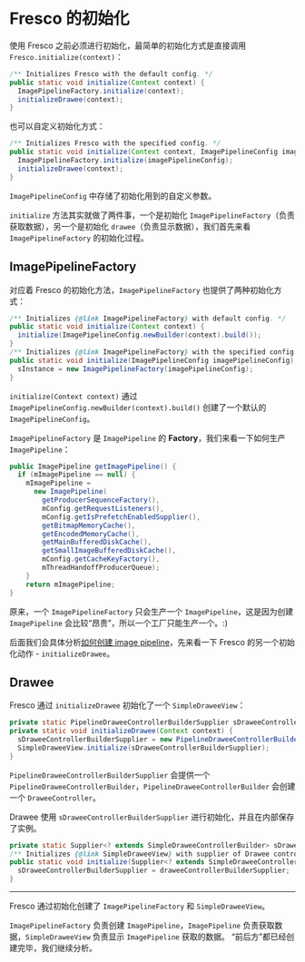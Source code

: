 Fresco 的初始化
===

使用 Fresco 之前必须进行初始化，最简单的初始化方式是直接调用 `Fresco.initialize(context)`：

```java
/** Initializes Fresco with the default config. */
public static void initialize(Context context) {
  ImagePipelineFactory.initialize(context);
  initializeDrawee(context);
}
```

也可以自定义初始化方式：

```java
/** Initializes Fresco with the specified config. */
public static void initialize(Context context, ImagePipelineConfig imagePipelineConfig) {
  ImagePipelineFactory.initialize(imagePipelineConfig);
  initializeDrawee(context);
}
```

`ImagePipelineConfig` 中存储了初始化用到的自定义参数。

`initialize` 方法其实就做了两件事，一个是初始化 `ImagePipelineFactory`（负责获取数据），另一个是初始化 `drawee`（负责显示数据），我们首先来看 `ImagePipelineFactory` 的初始化过程。

ImagePipelineFactory
---

对应着 Fresco 的初始化方法，`ImagePipelineFactory` 也提供了两种初始化方式：

```java
/** Initializes {@link ImagePipelineFactory} with default config. */
public static void initialize(Context context) {
  initialize(ImagePipelineConfig.newBuilder(context).build());
}
/** Initializes {@link ImagePipelineFactory} with the specified config. */
public static void initialize(ImagePipelineConfig imagePipelineConfig) {
  sInstance = new ImagePipelineFactory(imagePipelineConfig);
}
```

`initialize(Context context)` 通过 `ImagePipelineConfig.newBuilder(context).build()` 创建了一个默认的 `ImagePipelineConfig`。

`ImagePipelineFactory` 是 `ImagePipeline` 的 **Factory**，我们来看一下如何生产 `ImagePipeline`：

```java
public ImagePipeline getImagePipeline() {
  if (mImagePipeline == null) {
    mImagePipeline =
      new ImagePipeline(
        getProducerSequenceFactory(),
        mConfig.getRequestListeners(),
        mConfig.getIsPrefetchEnabledSupplier(),
        getBitmapMemoryCache(),
        getEncodedMemoryCache(),
        getMainBufferedDiskCache(),
        getSmallImageBufferedDiskCache(),
        mConfig.getCacheKeyFactory(),
        mThreadHandoffProducerQueue);
    }
    return mImagePipeline;
}
```
原来，一个 `ImagePipelineFactory` 只会生产一个 `ImagePipeline`，这是因为创建 `ImagePipeline` 会比较“昂贵”，所以一个工厂只能生产一个。:)

后面我们会具体分析[如何创建 image pipeline](how-to-initialize-image-pipeline.md)，先来看一下 Fresco 的另一个初始化动作 - `initializeDrawee`。

Drawee
---

Fresco 通过 `initializeDrawee` 初始化了一个 `SimpleDraweeView`：

```java
private static PipelineDraweeControllerBuilderSupplier sDraweeControllerBuilderSupplier;
private static void initializeDrawee(Context context) {
  sDraweeControllerBuilderSupplier = new PipelineDraweeControllerBuilderSupplier(context);
  SimpleDraweeView.initialize(sDraweeControllerBuilderSupplier);
}
```

`PipelineDraweeControllerBuilderSupplier` 会提供一个 `PipelineDraweeControllerBuilder`，`PipelineDraweeControllerBuilder` 会创建一个 `DraweeController`。

Drawee 使用 `sDraweeControllerBuilderSupplier` 进行初始化，并且在内部保存了实例。

```java
private static Supplier<? extends SimpleDraweeControllerBuilder> sDraweeControllerBuilderSupplier
/** Initializes {@link SimpleDraweeView} with supplier of Drawee controller builders. */
public static void initialize(Supplier<? extends SimpleDraweeControllerBuilder> draweeControllerBuilderSupplier) {
  sDraweeControllerBuilderSupplier = draweeControllerBuilderSupplier;
}
```

---

Fresco 通过初始化创建了 `ImagePipelineFactory` 和 `SimpleDraweeView`。

`ImagePipelineFactory` 负责创建 `ImagePipeline`，`ImagePipeline` 负责获取数据，`SimpleDraweeView` 负责显示 `ImagePipeline` 获取的数据。
“前后方”都已经创建完毕，我们继续分析。

